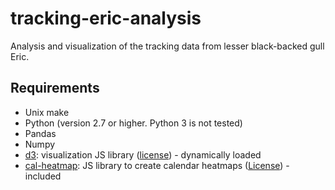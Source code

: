 # tracking-eric-analysis

Analysis and visualization of the tracking data from lesser black-backed gull Eric.

## Requirements

- Unix make
- Python (version 2.7 or higher. Python 3 is not tested)
- Pandas
- Numpy
- [d3](https://github.com/mbostock/d3): visualization JS library ([license](https://github.com/mbostock/d3/blob/master/LICENSE)) - dynamically loaded
- [cal-heatmap](http://kamisama.github.io/cal-heatmap/): JS library to create calendar heatmaps ([License](https://github.com/kamisama/cal-heatmap/blob/master/LICENCE-MIT)) - included

